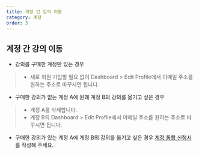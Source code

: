 ```yaml
---
title: 계정 간 강의 이동
category: 계정
order: 3
---
```


## 계정 간 강의 이동

- 강의를 구매한 계정만 있는 경우

> - 새로 회원 가입할 필요 없이 Dashboard > Edit Profile에서 이메일 주소를 원하는 주소로 바꾸시면 됩니다.

- 구매한 강의가 없는 계정 A에 원래 계정 B의 강의를 옮기고 싶은 경우

> - 계정 A를 삭제합니다.
> - 계정 B의 Dashboard > Edit Profile에서 이메일 주소를 원하는 주소로 바꾸시면 됩니다.

- 구매한 강의가 있는 계정 A에 계정 B의 강의를 옮기고 싶은 경우 [계정 통합 신청서](https://forms.gle/WkR8jzMsEkXPVJXx9)를 작성해 주세요.
